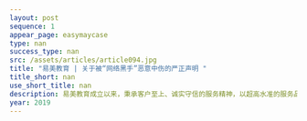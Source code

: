 ```yaml
---
layout: post
sequence: 1
appear_page: easymaycase
type: nan
success_type: nan
src: /assets/articles/article094.jpg
title: "易美教育 | 关于被“网络黑手”恶意中伤的严正声明 "
title_short: nan
use_short_title: nan
description: 易美教育成立以来，秉承客户至上、诚实守信的服务精神，以超高水准的服务品质、丰富的海外教育资源和海外专业化团队作为核心竞争力，持续给美国留学生提供真实可靠的一站式服务，并在2019年通过严格的法务调查完成千万级战略投资，总部顺利入驻纽约华尔街BBH地标建筑。易美成立至今，公司以坚实的客户口碑和合作伙伴的高度认可迅速发展
year: 2019
---
```


